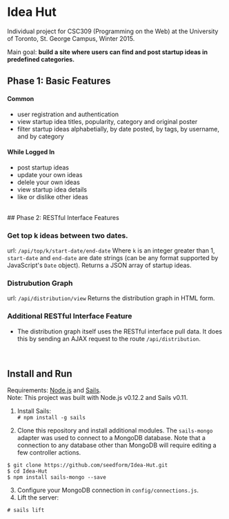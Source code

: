 # Idea Hut
Individual project for CSC309 (Programming on the Web) at the University of Toronto, St. George Campus, Winter 2015.  

Main goal: __build a site where users can find and post startup ideas in predefined categories.__

## Phase 1: Basic Features

#### Common
* user registration and authentication
* view startup idea titles, popularity, category and original poster
* filter startup ideas alphabetially, by date posted, by tags, by username, and by category

#### While Logged In
* post startup ideas
* update your own ideas
* delele your own ideas
* view startup idea details
* like or dislike other ideas


<br>
## Phase 2: RESTful Interface Features

### Get top k ideas between two dates.
url: `/api/top/k/start-date/end-date`
Where `k` is an integer greater than 1, `start-date` and `end-date` are date strings (can be any format supported by JavaScript's `Date` object).
Returns a JSON array of startup ideas.

### Distrubution Graph
url: `/api/distribution/view`
Returns the distribution graph in HTML form.

### Additional RESTful Interface Feature
* The distribution graph itself uses the RESTful interface pull data. It does this by sending an AJAX request to the route `/api/distribution`.


<br>

## Install and Run
Requirements: [Node.js](https://nodejs.org/) and [Sails](http://sailsjs.org/).  
Note: This project was built with Node.js v0.12.2 and Sails v0.11.

1. Install Sails:  
  `# npm install -g sails`

2. Clone this repository and install additional modules. The `sails-mongo` adapter was used to connect to a MongoDB database. Note that a connection to any database other than MongoDB will require editing a few controller actions.
  ```
  $ git clone https://github.com/seedform/Idea-Hut.git
  $ cd Idea-Hut
  $ npm install sails-mongo --save
  ```
3. Configure your MongoDB connection in `config/connections.js`.
4. Lift the server:  
  ```
  # sails lift
  ```
